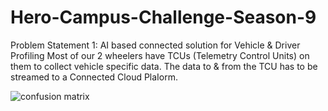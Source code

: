 # Hero-Campus-Challenge-Season-9
Problem Statement 1: AI based connected solution for Vehicle &amp; Driver Profiling Most of our 2 wheelers have TCUs (Telemetry Control Units) on them to collect  vehicle specific data. The data to &amp; from the TCU has to be streamed to a  Connected Cloud PlaIorm. 



![confusion matrix](https://github.com/krspriya/Hero-Campus-Challenge-Season-9/assets/98299075/0639fe14-1010-4355-b2a3-2e48e72bfae5)
